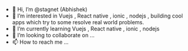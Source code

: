 - 👋 Hi, I’m @stagnet (Abhishek)
- 👀 I’m interested in Vuejs , React native , ionic , nodejs , building cool apps which try to some resolve real world problems.
- 🌱 I’m currently learning Vuejs , React native , ionic , nodejs
- 💞️ I’m looking to collaborate on ...
- 📫 How to reach me ...

<!---
stagnet/stagnet is a ✨ special ✨ repository because its `README.md` (this file) appears on your GitHub profile.
You can click the Preview link to take a look at your changes.
--->
